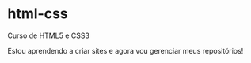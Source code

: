 # html-css
 Curso de HTML5 e CSS3

 Estou aprendendo a criar sites e agora vou gerenciar meus repositórios!

<a>